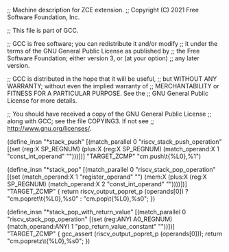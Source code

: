 ;; Machine description for ZCE extension.
;; Copyright (C) 2021 Free Software Foundation, Inc.

;; This file is part of GCC.

;; GCC is free software; you can redistribute it and/or modify
;; it under the terms of the GNU General Public License as published by
;; the Free Software Foundation; either version 3, or (at your option)
;; any later version.

;; GCC is distributed in the hope that it will be useful,
;; but WITHOUT ANY WARRANTY; without even the implied warranty of
;; MERCHANTABILITY or FITNESS FOR A PARTICULAR PURPOSE.  See the
;; GNU General Public License for more details.

;; You should have received a copy of the GNU General Public License
;; along with GCC; see the file COPYING3.  If not see
;; <http://www.gnu.org/licenses/>.

(define_insn "*stack_push<mode>"
  [(match_parallel 0 "riscv_stack_push_operation"
    [(set (reg:X SP_REGNUM) (plus:X (reg:X SP_REGNUM)
      (match_operand:X 1 "const_int_operand" "")))])]
  "TARGET_ZCMP"
  "cm.push\t{%L0},%1")

(define_insn "*stack_pop<mode>"
  [(match_parallel 0 "riscv_stack_pop_operation"
    [(set (match_operand:X 1 "register_operand" "")
      (mem:X (plus:X (reg:X SP_REGNUM)
	(match_operand:X 2 "const_int_operand" ""))))])]
  "TARGET_ZCMP"
  {
    return riscv_output_popret_p (operands[0]) ?
	"cm.popret\t{%L0},%s0" :
	"cm.pop\t{%L0},%s0";
  })

(define_insn "*stack_pop_with_return_value<mode>"
  [(match_parallel 0 "riscv_stack_pop_operation"
    [(set (reg:ANYI A0_REGNUM)
      (match_operand:ANYI 1 "pop_return_value_constant" ""))])]
  "TARGET_ZCMP"
  {
    gcc_assert (riscv_output_popret_p (operands[0]));
    return "cm.popretz\t{%L0},%s0";
  })
